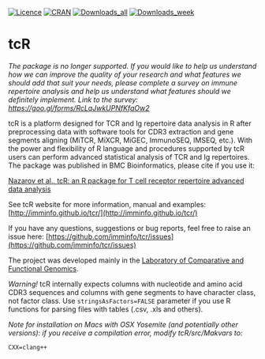 [![Licence](https://img.shields.io/hexpm/l/plug.svg?style=flat-square)](http://www.apache.org/licenses/LICENSE-2.0)
[![CRAN](http://www.r-pkg.org/badges/version/tcR?style=flat-square)](https://cran.r-project.org/package=tcR)
[![Downloads_all](http://cranlogs.r-pkg.org/badges/grand-total/tcR)](http://www.r-pkg.org/pkg/tcR)
[![Downloads_week](http://cranlogs.r-pkg.org/badges/last-week/tcR)](http://www.r-pkg.org/pkg/tcR)

tcR
===

*The package is no longer supported. If you would like to help us understand how we can improve the quality of your research and what features we should add that suit your needs, please complete a survey on immune repertoire analysis and help us understand what features should we definitely implement. Link to the survey: https://goo.gl/forms/RcLqJwkUPNfKfaOw2*

tcR is a platform designed for TCR and Ig repertoire data analysis in R after preprocessing data with software tools for CDR3 extraction and gene segments aligning (MiTCR, MiXCR, MiGEC, ImmunoSEQ, IMSEQ, etc.). With the power and flexibility of R language and procedures supported by tcR users can perform advanced statistical analysis of TCR and Ig repertoires. The package was published in BMC Bioinformatics, please cite if you use it:

[Nazarov et al., tcR: an R package for T cell receptor repertoire advanced data analysis](http://www.biomedcentral.com/1471-2105/16/175)

See tcR website for more information, manual and examples: [http://imminfo.github.io/tcr/](http://imminfo.github.io/tcr/)

If you have any questions, suggestions or bug reports, feel free to raise an issue here: [https://github.com/imminfo/tcr/issues](https://github.com/imminfo/tcr/issues)

The project was developed mainly in the [Laboratory of Comparative and Functional Genomics](http://labcfg.ibch.ru/lcfg.html).

*Warning!*
tcR internally expects columns with nucleotide and amino acid CDR3 sequences and columns with gene segments to have character class, not factor class. Use `stringsAsFactors=FALSE` parameter if you use R functions for parsing files with tables (.csv, .xls and others).

*Note for installation on Macs with OSX Yosemite (and potentially other versions):  if you receive a compilation error, modify tcR/src/Makvars to:*

```
CXX=clang++
```
